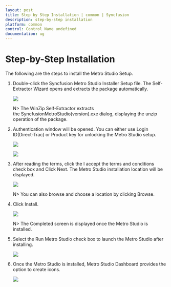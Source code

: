 ```yaml
---
layout: post
title: Step by Step Installation | common | Syncfusion
description: step-by-step installation
platform: common
control: Control Name undefined
documentation: ug
---
```


# Step-by-Step Installation

The following are the steps to install the Metro Studio Setup.

1. Double-click the Syncfusion Metro Studio Installer Setup file. The Self-Extractor Wizard opens and extracts the package automatically.
   
   ![](Step-by-Step-Installation_images/Step-by-Step-Installation_img1.png)
   
    N> The WinZip Self-Extractor extracts the SyncfusionMetroStudio(version).exe dialog, displaying the unzip operation of the package.


2. Authentication window will be opened. You can either use Login ID(Direct-Trac) or Product key for unlocking the Metro Studio setup. 
   
   ![](Step-by-Step-Installation_images/Step-by-Step-Installation_img2.png)
   
   ![](Step-by-Step-Installation_images/Step-by-Step-Installation_img3.png) 


3. After reading the terms, click the I accept the terms and conditions check box and Click Next. The Metro Studio installation location will be displayed.
   
   ![](Step-by-Step-Installation_images/Step-by-Step-Installation_img4.png) 

    N> You can also browse and choose a location by clicking Browse.   
	

4. Click Install. 
   
   ![](Step-by-Step-Installation_images/Step-by-Step-Installation_img5.png)
   
    N> The Completed screen is displayed once the Metro Studio is installed. 


5. Select the Run Metro Studio check box to launch the Metro Studio after installing. 

   ![](Step-by-Step-Installation_images/Step-by-Step-Installation_img6.png)


6. Once the Metro Studio is installed, Metro Studio Dashboard provides the option to create icons. 

   ![](Step-by-Step-Installation_images/Step-by-Step-Installation_img7.png)
   
 

   